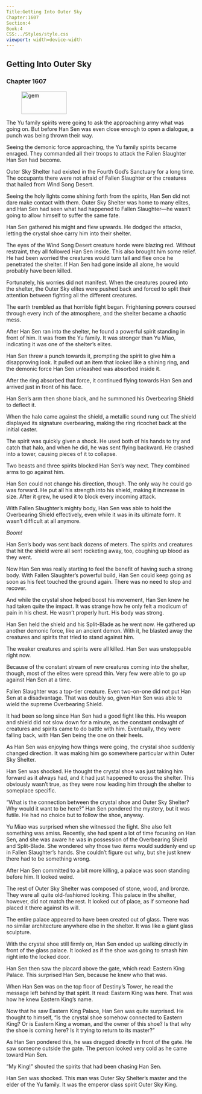 ```yaml
---
Title:Getting Into Outer Sky 
Chapter:1607 
Section:4 
Book:4 
CSS:../Styles/style.css 
viewport: width=device-width
---
```

  
## Getting Into Outer Sky
### Chapter 1607
  
<figure>
	<img src="../Images/gem.gif" alt="gem" id="gem" width="120" height="60" />
</figure>
  

  
The Yu family spirits were going to ask the approaching army what was going on. But before Han Sen was even close enough to open a dialogue, a punch was being thrown their way.

Seeing the demonic force approaching, the Yu family spirits became enraged. They commanded all their troops to attack the Fallen Slaughter Han Sen had become.

Outer Sky Shelter had existed in the Fourth God’s Sanctuary for a long time. The occupants there were not afraid of Fallen Slaughter or the creatures that hailed from Wind Song Desert.

Seeing the holy lights come shining forth from the spirits, Han Sen did not dare make contact with them. Outer Sky Shelter was home to many elites, and Han Sen had seen what had happened to Fallen Slaughter—he wasn’t going to allow himself to suffer the same fate.

Han Sen gathered his might and flew upwards. He dodged the attacks, letting the crystal shoe carry him into their shelter.

The eyes of the Wind Song Desert creature horde were blazing red. Without restraint, they all followed Han Sen inside. This also brought him some relief. He had been worried the creatures would turn tail and flee once he penetrated the shelter. If Han Sen had gone inside all alone, he would probably have been killed.

Fortunately, his worries did not manifest. When the creatures poured into the shelter, the Outer Sky elites were pushed back and forced to split their attention between fighting all the different creatures.

The earth trembled as that horrible fight began. Frightening powers coursed through every inch of the atmosphere, and the shelter became a chaotic mess.

After Han Sen ran into the shelter, he found a powerful spirit standing in front of him. It was from the Yu family. It was stronger than Yu Miao, indicating it was one of the shelter’s elites.

Han Sen threw a punch towards it, prompting the spirit to give him a disapproving look. It pulled out an item that looked like a shining ring, and the demonic force Han Sen unleashed was absorbed inside it.

After the ring absorbed that force, it continued flying towards Han Sen and arrived just in front of his face.

Han Sen’s arm then shone black, and he summoned his Overbearing Shield to deflect it.

When the halo came against the shield, a metallic sound rung out The shield displayed its signature overbearing, making the ring ricochet back at the initial caster.

The spirit was quickly given a shock. He used both of his hands to try and catch that halo, and when he did, he was sent flying backward. He crashed into a tower, causing pieces of it to collapse.

Two beasts and three spirits blocked Han Sen’s way next. They combined arms to go against him.

Han Sen could not change his direction, though. The only way he could go was forward. He put all his strength into his shield, making it increase in size. After it grew, he used it to block every incoming attack.

With Fallen Slaughter’s mighty body, Han Sen was able to hold the Overbearing Shield effectively, even while it was in its ultimate form. It wasn’t difficult at all anymore.

*Boom!*

Han Sen’s body was sent back dozens of meters. The spirits and creatures that hit the shield were all sent rocketing away, too, coughing up blood as they went.

Now Han Sen was really starting to feel the benefit of having such a strong body. With Fallen Slaughter’s powerful build, Han Sen could keep going as soon as his feet touched the ground again. There was no need to stop and recover.

And while the crystal shoe helped boost his movement, Han Sen knew he had taken quite the impact. It was strange how he only felt a modicum of pain in his chest. He wasn’t properly hurt. His body was strong.

Han Sen held the shield and his Split-Blade as he went now. He gathered up another demonic force, like an ancient demon. With it, he blasted away the creatures and spirits that tried to stand against him.

The weaker creatures and spirits were all killed. Han Sen was unstoppable right now.

Because of the constant stream of new creatures coming into the shelter, though, most of the elites were spread thin. Very few were able to go up against Han Sen at a time.

Fallen Slaughter was a top-tier creature. Even two-on-one did not put Han Sen at a disadvantage. That was doubly so, given Han Sen was able to wield the supreme Overbearing Shield.

It had been so long since Han Sen had a good fight like this. His weapon and shield did not slow down for a minute, as the constant onslaught of creatures and spirits came to do battle with him. Eventually, they were falling back, with Han Sen being the one on their heels.

As Han Sen was enjoying how things were going, the crystal shoe suddenly changed direction. It was making him go somewhere particular within Outer Sky Shelter.

Han Sen was shocked. He thought the crystal shoe was just taking him forward as it always had, and it had just happened to cross the shelter. This obviously wasn’t true, as they were now leading him through the shelter to someplace specific.

“What is the connection between the crystal shoe and Outer Sky Shelter? Why would it want to be here?” Han Sen pondered the mystery, but it was futile. He had no choice but to follow the shoe, anyway.

Yu Miao was surprised when she witnessed the fight. She also felt something was amiss. Recently, she had spent a lot of time focusing on Han Sen, and she was aware he was in possession of the Overbearing Shield and Split-Blade. She wondered why those two items would suddenly end up in Fallen Slaughter’s hands. She couldn’t figure out why, but she just knew there had to be something wrong.

After Han Sen committed to a bit more killing, a palace was soon standing before him. It looked weird.

The rest of Outer Sky Shelter was composed of stone, wood, and bronze. They were all quite old-fashioned looking. This palace in the shelter, however, did not match the rest. It looked out of place, as if someone had placed it there against its will.

The entire palace appeared to have been created out of glass. There was no similar architecture anywhere else in the shelter. It was like a giant glass sculpture.

With the crystal shoe still firmly on, Han Sen ended up walking directly in front of the glass palace. It looked as if the shoe was going to smash him right into the locked door.

Han Sen then saw the placard above the gate, which read: Eastern King Palace. This surprised Han Sen, because he knew who that was.

When Han Sen was on the top floor of Destiny’s Tower, he read the message left behind by that spirit. It read: Eastern King was here. That was how he knew Eastern King’s name.

Now that he saw Eastern King Palace, Han Sen was quite surprised. He thought to himself, “Is the crystal shoe somehow connected to Eastern King? Or is Eastern King a woman, and the owner of this shoe? Is that why the shoe is coming here? Is it trying to return to its master?”

As Han Sen pondered this, he was dragged directly in front of the gate. He saw someone outside the gate. The person looked very cold as he came toward Han Sen.

“My King!” shouted the spirits that had been chasing Han Sen.

Han Sen was shocked. This man was Outer Sky Shelter’s master and the elder of the Yu family. It was the emperor class spirit Outer Sky King.